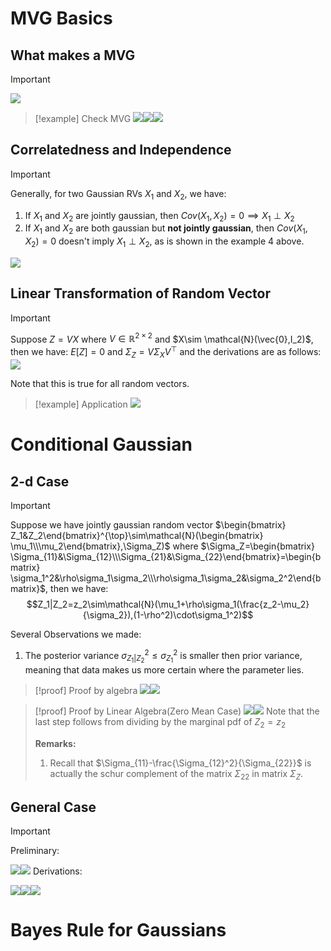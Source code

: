 # MVG Basics
## What makes a MVG
> [!important]
> ![](1_Multivariable_Gaussian.assets/image-20240202202846309.png)

> [!example] Check MVG
> ![](1_Multivariable_Gaussian.assets/image-20240202202945458.png)![](1_Multivariable_Gaussian.assets/image-20240202204448181.png)![](1_Multivariable_Gaussian.assets/image-20240202204459308.png)


## Correlatedness and  Independence
> [!important]
> Generally, for two Gaussian RVs $X_1$ and $X_2$, we have:
> 1. If $X_1$ and $X_2$ are jointly gaussian, then $Cov(X_1,X_2)=0\implies X_1\perp X_2$ 
> 2. If $X_1$ and $X_2$ are both gaussian but **not jointly gaussian**, then $Cov(X_1,X_2)=0$ doesn't imply $X_1\perp X_2$, as is shown in the example 4 above.
> 
> ![](1_Multivariable_Gaussian.assets/image-20240202204911653.png)


## Linear Transformation of Random Vector
> [!important]
> Suppose $Z=VX$ where $V\in \mathbb{R}^{2\times 2}$ and $X\sim \mathcal{N}(\vec{0},I_2)$, then we have: $E[Z]=0$ and $\Sigma_Z=V\Sigma_XV^{\top}$ and the derivations are as follows:
> ![](1_Multivariable_Gaussian.assets/image-20240202205844546.png)
> 
> Note that this is true for all random vectors.

> [!example] Application
> ![](1_Multivariable_Gaussian.assets/image-20240202205924738.png)



# Conditional Gaussian
## 2-d Case
> [!important]
> Suppose we have jointly gaussian random vector $\begin{bmatrix} Z_1&Z_2\end{bmatrix}^{\top}\sim\mathcal{N}(\begin{bmatrix} \mu_1\\\mu_2\end{bmatrix},\Sigma_Z)$ where $\Sigma_Z=\begin{bmatrix} \Sigma_{11}&\Sigma_{12}\\\Sigma_{21}&\Sigma_{22}\end{bmatrix}=\begin{bmatrix} \sigma_1^2&\rho\sigma_1\sigma_2\\\rho\sigma_1\sigma_2&\sigma_2^2\end{bmatrix}$, then we have:
> $$Z_1|Z_2=z_2\sim\mathcal{N}(\mu_1+\rho\sigma_1(\frac{z_2-\mu_2}{\sigma_2}),(1-\rho^2)\cdot\sigma_1^2)$$
> 
> Several Observations we made:
> 1. The posterior variance $\sigma_{Z_1|Z_2}^2\leq\sigma_{Z_1}^2$ is smaller then prior variance, meaning that data makes us more certain where the parameter lies.

> [!proof] Proof by algebra
> ![](1_Multivariable_Gaussian.assets/image-20240202210938022.png)![](1_Multivariable_Gaussian.assets/image-20240202211000153.png)

> [!proof] Proof by Linear Algebra(Zero Mean Case)
> ![](1_Multivariable_Gaussian.assets/image-20240202210904662.png)![](1_Multivariable_Gaussian.assets/image-20240202210909207.png)
> Note that the last step follows from dividing by the marginal pdf of $Z_2=z_2$
> 
> **Remarks:**
> 1. Recall that $\Sigma_{11}-\frac{\Sigma_{12}^2}{\Sigma_{22}}$ is actually the schur complement of the matrix $\Sigma_{22}$ in matrix $\Sigma_Z$.




## General Case
> [!important]
> Preliminary:
> 
> ![](1_Multivariable_Gaussian.assets/image-20240203111528178.png)![](1_Multivariable_Gaussian.assets/image-20240202192028129.png)
> Derivations:
> 
> ![](1_Multivariable_Gaussian.assets/image-20240202191958620.png)![](1_Multivariable_Gaussian.assets/image-20240202192007789.png)![](1_Multivariable_Gaussian.assets/image-20240202192014027.png)



# Bayes Rule for Gaussians



